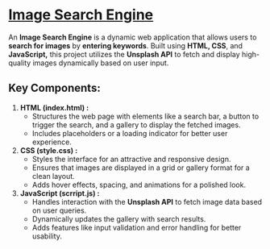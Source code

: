 <h1>
  <a href="https://akshat0502.github.io/Image-Search-Engine/">Image Search Engine</a>
</h1>

An <b>Image Search Engine</b> is a dynamic web application that allows users to <b>search for images</b> by <b>entering keywords</b>. Built using <b>HTML, CSS</b>, and <b>JavaScript,</b> this project utilizes the <b> Unsplash API</b> to fetch and display high-quality images dynamically based on user input.

<h2>Key Components:</h2>
<ol>
  <li><b>HTML (index.html) :</b>
    <ul>
      <li>Structures the web page with elements like a search bar, a button to trigger the search, and a gallery to display the fetched images.</li>
      <li>Includes placeholders or a loading indicator for better user experience.</li>
    </ul>
  </li>
  <li><b>CSS (style.css) : </b>
    <ul>
      <li>Styles the interface for an attractive and responsive design.</li>
      <li>Ensures that images are displayed in a grid or gallery format for a clean layout.</li>
      <li>Adds hover effects, spacing, and animations for a polished look.</li>
    </ul>
  </li>
  <li><b>JavaScript (scrript.js) :</b>
    <ul>
      <li>Handles interaction with the <b>Unsplash API</b> to fetch image data based on user queries.</li>
    <li>Dynamically updates the gallery with search results.</li>
    <li>Adds features like input validation and error handling for better usability.</li>
    </ul>
  </li>
</ol>
